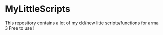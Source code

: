 # MyLittleScripts

This repository contains a lot of my old/new litte scripts/functions for arma 3
Free to use !
